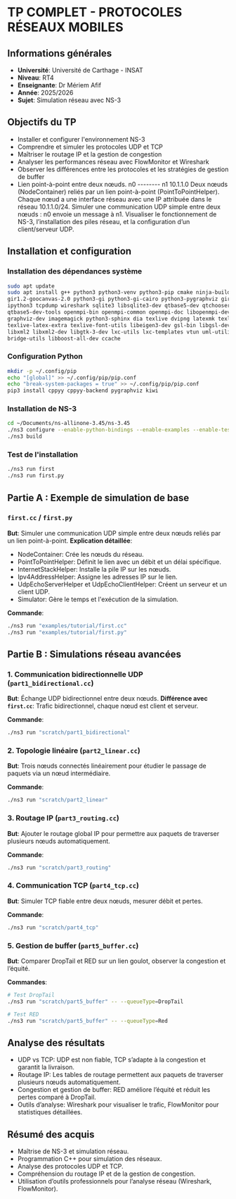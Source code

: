 # TP COMPLET - PROTOCOLES RÉSEAUX MOBILES

## Informations générales

* **Université**: Université de Carthage - INSAT
* **Niveau**: RT4
* **Enseignante**: Dr Mériem Afif
* **Année**: 2025/2026
* **Sujet**: Simulation réseau avec NS-3

## Objectifs du TP

* Installer et configurer l'environnement NS-3
* Comprendre et simuler les protocoles UDP et TCP
* Maîtriser le routage IP et la gestion de congestion
* Analyser les performances réseau avec FlowMonitor et Wireshark
* Observer les différences entre les protocoles et les stratégies de gestion de buffer
* Lien point-à-point entre deux nœuds.
n0 -------- n1
   10.1.1.0
Deux nœuds (NodeContainer) reliés par un lien point-à-point (PointToPointHelper).
Chaque nœud a une interface réseau avec une IP attribuée dans le réseau 10.1.1.0/24.
Simuler une communication UDP simple entre deux nœuds : n0 envoie un message à n1.
Visualiser le fonctionnement de NS-3, l’installation des piles réseau, et la configuration d’un client/serveur UDP.


## Installation et configuration

### Installation des dépendances système

```bash
sudo apt update
sudo apt install g++ python3 python3-venv python3-pip cmake ninja-build git \
gir1.2-goocanvas-2.0 python3-gi python3-gi-cairo python3-pygraphviz gir1.2-gtk-3.0 \
ipython3 tcpdump wireshark sqlite3 libsqlite3-dev qtbase5-dev qtchooser qt5-qmake \
qtbase5-dev-tools openmpi-bin openmpi-common openmpi-doc libopenmpi-dev doxygen graphviz \
graphviz-dev imagemagick python3-sphinx dia texlive dvipng latexmk texlive-extra-utils \
texlive-latex-extra texlive-font-utils libeigen3-dev gsl-bin libgsl-dev libgslcblas0 \
libxml2 libxml2-dev libgtk-3-dev lxc-utils lxc-templates vtun uml-utilities ebtables \
bridge-utils libboost-all-dev ccache
```

### Configuration Python

```bash
mkdir -p ~/.config/pip
echo "[global]" >> ~/.config/pip/pip.conf
echo "break-system-packages = true" >> ~/.config/pip/pip.conf
pip3 install cppyy cppyy-backend pygraphviz kiwi
```

### Installation de NS-3

```bash
cd ~/Documents/ns-allinone-3.45/ns-3.45
./ns3 configure --enable-python-bindings --enable-examples --enable-tests --disable-modules=netsimulyzer
./ns3 build
```

### Test de l'installation

```bash
./ns3 run first
./ns3 run first.py
```

## Partie A : Exemple de simulation de base

### `first.cc` / `first.py`

**But**: Simuler une communication UDP simple entre deux nœuds reliés par un lien point-à-point.
**Explication détaillée**:

* NodeContainer: Crée les nœuds du réseau.
* PointToPointHelper: Définit le lien avec un débit et un délai spécifique.
* InternetStackHelper: Installe la pile IP sur les nœuds.
* Ipv4AddressHelper: Assigne les adresses IP sur le lien.
* UdpEchoServerHelper et UdpEchoClientHelper: Créent un serveur et un client UDP.
* Simulator: Gère le temps et l'exécution de la simulation.

**Commande**:

```bash
./ns3 run "examples/tutorial/first.cc"
./ns3 run "examples/tutorial/first.py"
```

## Partie B : Simulations réseau avancées

### 1. Communication bidirectionnelle UDP (`part1_bidirectional.cc`)

**But**: Échange UDP bidirectionnel entre deux nœuds.
**Différence avec `first.cc`**: Trafic bidirectionnel, chaque nœud est client et serveur.

**Commande**:

```bash
./ns3 run "scratch/part1_bidirectional"
```

### 2. Topologie linéaire (`part2_linear.cc`)

**But**: Trois nœuds connectés linéairement pour étudier le passage de paquets via un nœud intermédiaire.

**Commande**:

```bash
./ns3 run "scratch/part2_linear"
```

### 3. Routage IP (`part3_routing.cc`)

**But**: Ajouter le routage global IP pour permettre aux paquets de traverser plusieurs nœuds automatiquement.

**Commande**:

```bash
./ns3 run "scratch/part3_routing"
```

### 4. Communication TCP (`part4_tcp.cc`)

**But**: Simuler TCP fiable entre deux nœuds, mesurer débit et pertes.

**Commande**:

```bash
./ns3 run "scratch/part4_tcp"
```

### 5. Gestion de buffer (`part5_buffer.cc`)

**But**: Comparer DropTail et RED sur un lien goulot, observer la congestion et l’équité.

**Commandes**:

```bash
# Test DropTail
./ns3 run "scratch/part5_buffer" -- --queueType=DropTail

# Test RED
./ns3 run "scratch/part5_buffer" -- --queueType=Red
```

## Analyse des résultats

* UDP vs TCP: UDP est non fiable, TCP s’adapte à la congestion et garantit la livraison.
* Routage IP: Les tables de routage permettent aux paquets de traverser plusieurs nœuds automatiquement.
* Congestion et gestion de buffer: RED améliore l’équité et réduit les pertes comparé à DropTail.
* Outils d’analyse: Wireshark pour visualiser le trafic, FlowMonitor pour statistiques détaillées.

## Résumé des acquis

* Maîtrise de NS-3 et simulation réseau.
* Programmation C++ pour simulation des réseaux.
* Analyse des protocoles UDP et TCP.
* Compréhension du routage IP et de la gestion de congestion.
* Utilisation d’outils professionnels pour l’analyse réseau (Wireshark, FlowMonitor).
